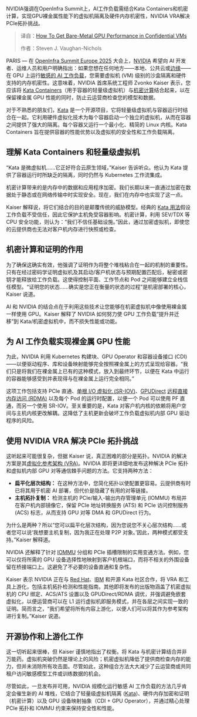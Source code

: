 <!--
title: 在机密虚拟机中实现裸金属级GPU性能
cover: https://cdn.thenewstack.io/media/2025/10/7ce2e124-openinfra.png
summary: NVIDIA强调在OpenInfra Summit上，AI工作负载需结合Kata Containers和机密计算，实现GPU裸金属性能下的虚拟机隔离及硬件内存机密性，NVIDIA VRA解决PCIe拓扑挑战。
-->

NVIDIA强调在OpenInfra Summit上，AI工作负载需结合Kata Containers和机密计算，实现GPU裸金属性能下的虚拟机隔离及硬件内存机密性，NVIDIA VRA解决PCIe拓扑挑战。

> 译自：[How To Get Bare-Metal GPU Performance in Confidential VMs](https://thenewstack.io/how-to-get-bare-metal-gpu-performance-in-confidential-vms/)
> 
> 作者：Steven J. Vaughan-Nichols

PARIS — 在 [OpenInfra Summit Europe 2025](https://summit2025.openinfra.org/) 大会上，[NVIDIA](https://www.nvidia.com/fr-fr/) 希望向 AI 开发者、运维人员和用户明确指出：如果您想在任何地方——本地、公共云或[边缘](https://thenewstack.io/6-design-principles-for-edge-computing-systems/)——在 GPU 上运行[敏感的 AI 工作负载](https://thenewstack.io/is-ai-a-trillion-dollar-bubble-or-a-world-changing-juggernaut/)，您需要虚拟机 (VM) 级别的沙盒隔离和硬件支持的内存机密性。这意味着，NVIDIA 首席系统工程师 Zvonko Kaiser 表示，您应该将 [Kata Containers](https://katacontainers.io/)（用于容器的轻量级虚拟机）与[机密计算](https://thenewstack.io/confidential-computing-is-transforming-data-encryption-in-healthcare-finance/)结合起来，以在保留裸金属 GPU 性能的同时，防止云运营商检查您的模型和数据。

对于不熟悉的朋友们，[Kata](https://thenewstack.io/container-security-and-the-importance-of-secure-runtimes/) 是一个开源项目，它将轻量级虚拟机与容器运行时结合在一起。它利用硬件虚拟化技术为每个容器启动一个独立的虚拟机，从而在容器之间提供了强大的隔离。每个容器又运行一个最小化、精简的 Linux 内核。Kata Containers 旨在提供容器的性能优势以及虚拟机的安全性和工作负载隔离。

## 理解 Kata Containers 和轻量级虚拟机

“Kata 是微虚拟机……它正好符合云原生领域，”Kaiser 告诉听众。他认为 Kata 提供了容器运行时所缺乏的隔离，同时仍然与 Kubernetes 工作流集成。

机密计算带来的是内存中的数据和应用程序加密。我们长期以来一直通过加密在数据处于静态或在网络传输中时实现安全。现在，我们在内存中也实现了这一点。

Kaiser 解释说，将它们结合的目的是颠覆传统的威胁模型。经典的 [Kata 用法](https://thenewstack.io/kata-containers-secure-lightweight-virtual-machines-container-environments/)假设工作负载不受信任，因此它保护主机免受容器影响。机密计算，利用 SEV/TDX 等 CPU 安全功能，则认为：“我们不信任基础设施。”因此，通过加密虚拟机，即使您的云提供商也无法对客户机内存进行快照或检查。

## 机密计算和证明的作用

为了确保这确实有效，他强调了证明作为将整个堆栈粘合在一起的机制的重要性。只有在经过密码学证明虚拟机及其启动/客户机状态与预期配置匹配后，秘密或密钥才能释放给工作负载。这使得控制平面、工作节点和 Pod 之间能够建立全栈信任模型。“证明您的状态……确实是您正在衡量的状态的过程”是机密部署的核心，Kaiser 说道。

AI 和 NVIDIA 的结合点在于利用这些技术让您能够在机密虚拟机中像使用裸金属一样使用 GPU。Kaiser 解释了 NVIDIA 如何努力使 GPU 工作负载“提升并迁移”到 Kata/机密虚拟机中，而不损失性能或功能。

## 为 AI 工作负载实现裸金属 GPU 性能

为此，NVIDIA 利用 Kubernetes 构建块、GPU Operator 和容器设备接口 (CDI)——以便驱动程序、库和设备映射能够完全按照裸金属上的方式呈现给容器。“我们只是将我们在裸金属上已有的这种模式，放入到最终环节，以便在 Kata 中运行的容器能够感受到并表现得与在裸金属上运行完全相同。”

这项工作包括支持 PCIe 直通、[单根 I/O 虚拟化 (SR-IOV)](https://learn.microsoft.com/en-us/windows-hardware/drivers/network/overview-of-single-root-i-o-virtualization--sr-iov-)、[GPUDirect](https://developer.nvidia.com/gpudirect) [远程直接内存访问 (RDMA)](https://www.digitalocean.com/community/conceptual-articles/rdma-high-performance-networking) 以及每个 Pod 的运行时配置，以便一个 Pod 可以使用 PF 直通，而另一个使用 SR-IOV。至关重要的是，Kata 对客户机内核的依赖将用户空间与主机内核更改解耦。这降低了主机更新会破坏工作负载虚拟机内部 GPU 驱动程序的风险。

## 使用 NVIDIA VRA 解决 PCIe 拓扑挑战

这听起来可能很复杂，但据 Kaiser 说，真正困难的部分是拓扑。NVIDIA 的解决方案是其[虚拟化参考架构 (VRA)](https://docs.nvidia.com/ai-enterprise/planning-resource/reference-architecture-for-multi-tenant-clouds/latest/architecture-overview.html)。NVIDIA 即将更详细地发布这种解决 PCIe 拓扑和虚拟机内部 GPU 对等通信棘手问题的方法。它支持两种方法：

*   **扁平化层次结构：** 在这种方法中，您简化拓扑以使配置更容易。云提供商有时已将其用于机密 AI 部署，但代价是隐藏了有用的对等链接。
*   **主机拓扑复制：** 检测主机的 PCIe/输入-输出内存管理单元 (IOMMU) 布局并在客户机内部镜像它，保留 PCIe 地址转换服务 (ATS) 和 PCIe 访问控制服务 (ACS) 标志，从而支持 GPU 对等 DMA 和 GPUDirect 行为。

为什么是两种？所以“您可以扁平化层次结构，因为您说您不关心层次结构……或者您可以说‘我想要主机复制，因为我正在处理 P2P 对象。’因此，两种模式都受支持。”Kaiser 解释道。

NVIDIA 还解释了针对 [IOMMU](https://instinct.docs.amd.com/projects/amdgpu-docs/en/latest/conceptual/iommu.html) 分组和 PCIe 插槽限制的实用变通方法。例如，您可以仅将所需的 GPU 设备选择性地映射到客户机根端口，而将不相关的外围设备留在桥接端口上。这避免了不必要的设备直通和复杂性。

Kaiser 表示 NVIDIA 正在与 [Red Hat](https://www.openshift.com/try?utm_content=inline+mention)、[IBM](http://www.ibm.com/products/webmethods-hybrid-integration?utm_content=inline+mention) 和开源 Kata 社区合作，将 VRA 和工具上游化，包括主机拓扑检测和性能指南。其他即将发布的出版物涵盖了机密虚拟机的 CPU 绑定、ACS/ATS 设置以及 GPUDirect/RDMA 调优，并强调避免嵌套虚拟化，以便运营商可以在 L1 运行虚拟机即服务模式，并在各层之间实现一致的证明。简而言之，“我们希望将所有内容上游化，以便人们可以将其作为参考架构进行复制。”Kaiser 说道。

## 开源协作和上游化工作

这一切听起来很棒，但 Kaiser 谨慎地指出了权衡。将 Kata 与机密计算结合并非万能药。虚拟机突破仍然是理论上的风险；机密虚拟机降低了提供商检查内存的能力，但并未消除所有攻击面。尽管如此，这种组合方法大大减少了云运营商或共同租户访问敏感模型工件或训练数据的机会。

尽管如此，一旦发布并可用，NVIDIA 规模化运行敏感 AI 工作负载的方法几乎肯定会催生新的 AI 堆栈，它结合了轻量级虚拟机隔离 ([Kata](https://thenewstack.io/kata-containers-demo-a-container-experience-with-vm-security/))、硬件内存加密和证明（机密计算）以及 GPU 设备映射抽象（CDI + GPU Operator），并通过精心处理 PCIe 拓扑和 IOMMU 约束来保持安全性和性能。